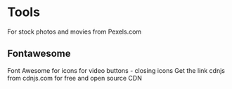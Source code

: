 # Tools

For stock photos and movies  from Pexels.com

## Fontawesome
Font Awesome for icons for video buttons - closing icons
Get the link cdnjs from cdnjs.com for free and open source CDN